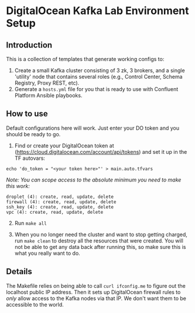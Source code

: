 # DigitalOcean Kafka Lab Environment Setup

## Introduction

This is a collection of templates that generate working configs to:

1. Create a small Kafka cluster consisting of 3 zk, 3 brokers, and a single 'utility' node that contains several roles (e.g., Control Center, Schema Registry, Proxy REST, etc).
2. Generate a `hosts.yml` file for you that is ready to use with Confluent Platform Ansible playbooks.

## How to use

Default configurations here will work. Just enter your DO token and you should
be ready to go.

1. Find or create your DigitalOcean token at (https://cloud.digitalocean.com/account/api/tokens) and set it up in the TF autovars:

```
echo 'do_token = "<your token here>"' > main.auto.tfvars
```
*Note: You can scope access to the absolute minimum you need to make this work:*
```
droplet (4): create, read, update, delete
firewall (4): create, read, update, delete
ssh_key (4): create, read, update, delete
vpc (4): create, read, update, delete
```

2. Run `make all`

3. When you no longer need the cluster and want to stop getting charged, run
`make clean` to destroy all the resources that were created. You will not be 
able to get any data back after running this, so make sure this is what you
really want to do.

## Details

The Makefile relies on being able to call `curl ifconfig.me` to figure out the
localhost public IP address. Then it sets up DigitalOcean firewall rules to 
*only* allow access to the Kafka nodes via that IP. We don't want them to be
accessible to the world.
